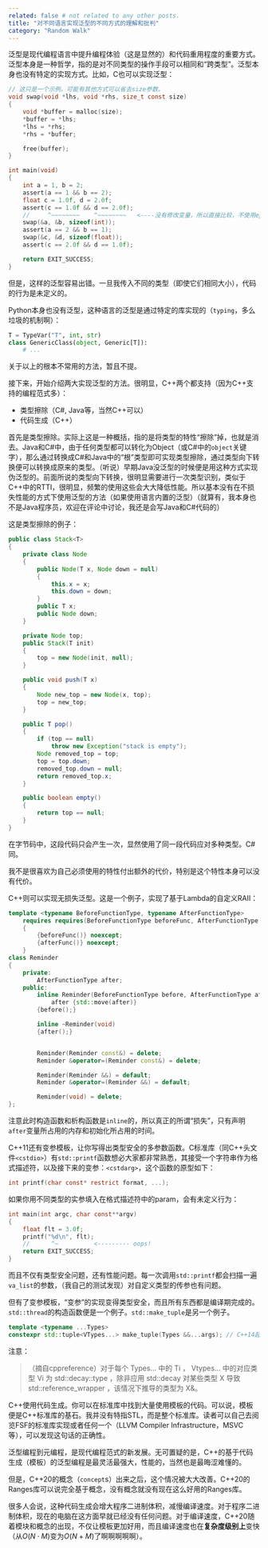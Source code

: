 ```yaml
---
related: false # not related to any other posts.
title: "对不同语言实现泛型的不同方式的理解和批判"
category: "Random Walk"
---
```


泛型是现代编程语言中提升编程体验（这是显然的）和代码重用程度的重要方式。泛型本身是一种哲学，指的是对不同类型的操作手段可以相同和“跨类型”。泛型本身也没有特定的实现方式。比如，C也可以实现泛型：

```c
// 这只是一个示例。可能有其他方式可以省去size参数。
void swap(void *lhs, void *rhs, size_t const size)
{
    void *buffer = malloc(size);
    *buffer = *lhs;
    *lhs = *rhs;
    *rhs = *buffer;

    free(buffer); 
}

int main(void)
{
    int a = 1, b = 2;
    assert(a == 1 && b == 2);
    float c = 1.0f, d = 2.0f;
    assert(c == 1.0f && d == 2.0f);
    //     ^~~~~~~~~    ^~~~~~~~~   <----没有修改变量，所以直接比较，不使用epsilon。
    swap(&a, &b, sizeof(int));
    assert(a == 2 && b == 1);
    swap(&c, &d, sizeof(float));
    assert(c == 2.0f && d == 1.0f);

    return EXIT_SUCCESS;
}
```

但是，这样的泛型容易出错。一旦我传入不同的类型（即使它们相同大小），代码的行为是未定义的。

Python本身也没有泛型，这种语言的泛型是通过特定的库实现的（`typing`，多么垃圾的机制啊）：

```python
T = TypeVar("T", int, str)
class GenericClass(object, Generic[T]):
    # ...
```

关于以上的根本不常用的方法，暂且不提。

接下来，开始介绍两大实现泛型的方法。很明显，C++两个都支持（因为C++支持的编程范式多）：

- 类型擦除（C#, Java等，当然C++可以）
- 代码生成（C++）

首先是类型擦除。实际上这是一种概括，指的是将类型的特性“擦除”掉，也就是消去。Java和C#中，由于任何类型都可以转化为Object（或C#中的`object`关键字），那么通过转换成C#和Java中的“根”类型即可实现类型擦除，通过类型向下转换便可以转换成原来的类型。（听说）早期Java没泛型的时候便是用这种方式实现伪泛型的。前面所说的类型向下转换，很明显需要进行一次类型识别，类似于C++中的RTTI，很明显，频繁的使用这些会大大降低性能。所以基本没有在不损失性能的方式下使用泛型的方法（如果使用语言内置的泛型）（就算有，我本身也不是Java程序员，欢迎在评论中讨论，我还是会写Java和C#代码的）

这是类型擦除的例子：

```java
public class Stack<T>
{
    private class Node
    {
        public Node(T x, Node down = null)
        {
            this.x = x;
            this.down = down;
        }
        public T x;
        public Node down;
    }

    private Node top;
    public Stack(T init)
    {
        top = new Node(init, null);
    }

    public void push(T x)
    {
        Node new_top = new Node(x, top);
        top = new_top;
    }

    public T pop()
    {
        if (top == null)
            throw new Exception("stack is empty");
        Node removed_top = top;
        top = top.down;
        removed_top.down = null;
        return removed_top.x;
    }

    public boolean empty()
    {
        return top == null;
    }
}
```

在字节码中，这段代码只会产生一次，显然使用了同一段代码应对多种类型。C#同。

我不是很喜欢为自己必须使用的特性付出额外的代价，特别是这个特性本身可以没有代价。

C++则可以实现无损失泛型。这是一个例子，实现了基于Lambda的自定义RAII：

```cpp
template <typename BeforeFunctionType, typename AfterFunctionType>
    requires requires(BeforeFunctionType beforeFunc, AfterFunctionType afterFunc)
    {
        {beforeFunc()} noexcept;
        {afterFunc()} noexcept;
    }
class Reminder
{
    private:
        AfterFunctionType after;
    public:
        inline Reminder(BeforeFunctionType before, AfterFunctionType after) noexcept :
            after {std::move(after)}
        {before();}

        inline ~Reminder(void)
        {after();}


        Reminder(Reminder const&) = delete;
        Reminder &operator=(Reminder const&) = delete;

        Reminder(Reminder &&) = default;
        Reminder &operator=(Reminder &&) = default;

        Reminder(void) = delete;
};
```

注意此时构造函数和析构函数是`inline`的，所以真正的所谓“损失”，只有声明`after`变量所占用的内存和初始化所占用的时间。

C++11还有变参模板，让你写得出类型安全的多参数函数。C标准库（同C++头文件`<cstdio>`）有`std::printf`函数想必大家都非常熟悉，其接受一个字符串作为格式描述符，以及接下来的变参：`<cstdarg>`，这个函数的原型如下：

```c
int printf(char const* restrict format, ...);
```

如果你用不同类型的实参填入在格式描述符中的param，会有未定义行为：

```c
int main(int argc, char const**argv)
{
    float flt = 3.0f;
    printf("%d\n", flt);
    //      ^~          <--------- oops!
    return EXIT_SUCCESS;
}
```

而且不仅有类型安全问题，还有性能问题。每一次调用`std::printf`都会扫描一遍`va_list`的参数，（我自己的测试发现）对自定义类型的传参也有问题。

但有了变参模板，“变参”的实现变得类型安全，而且所有东西都是编译期完成的。`std::thread`的构造函数便是一个例子。`std::make_tuple`是另一个例子。

```cpp
template <typename ...Types>
constexpr std::tuple<VTypes...> make_tuple(Types &&...args); // C++14起
```
注意：

> （摘自cppreference）对于每个 Types... 中的 Ti ， Vtypes... 中的对应类型 Vi 为 std::decay<Ti>::type ，除非应用 std::decay 对某些类型 X 导致 std::reference_wrapper<X> ，该情况下推导的类型为 X&。

C++使用代码生成。你可以在标准库中找到大量使用模板的代码。可以说，模板便是C++标准库的基石。我并没有特指STL，而是整个标准库。读者可以自己去阅览FSF的标准库实现或者任何一个（LLVM Compiler Infrastructure，MSVC等），可以发现这句话的正确性。

泛型编程到元编程，是现代编程范式的新发展。无可置疑的是，C++的基于代码生成（模板）的泛型编程是最灵活最强大，性能的，当然也是最晦涩难懂的。

但是，C++20的概念（`concept`s）出来之后，这个情况被大大改善。C++20的Ranges库可以说完全基于概念，没有概念就没有现在这么好用的Ranges库。

很多人会说，这种代码生成会增大程序二进制体积，减慢编译速度。对于程序二进制体积，现在的电脑在这方面早就已经没有任何问题。对于编译速度，C++20随着模块和概念的出现，不仅让模板更加好用，而且编译速度也在**复杂度级别上**变快（从$O(N \cdot{} M)$变为$O(N + M)$了啊啊啊啊啊）。